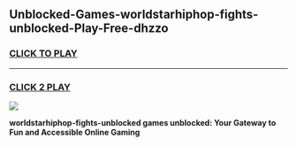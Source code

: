 
## Unblocked-Games-worldstarhiphop-fights-unblocked-Play-Free-dhzzo
<h3>
<a href="https://premium76.site?title=worldstarhiphop-fights-unblocked&ref=21A">CLICK TO PLAY</a></h3>
<hr>

<h3>
<a href="https://premium76.site?title=worldstarhiphop-fights-unblocked&ref=21A">CLICK 2 PLAY</a>
  
</h3>

<a href="https://premium76.site?title=worldstarhiphop-fights-unblocked&ref=21A"><img src="https://clearcache.store/games.png"></a>


**worldstarhiphop-fights-unblocked games unblocked: Your Gateway to Fun and Accessible Online Gaming**
